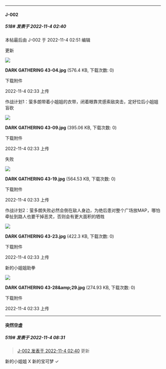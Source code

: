 

*****

####  J-002  
##### 518#       发表于 2022-11-4 02:40

 本帖最后由 J-002 于 2022-11-4 02:51 编辑 

更新

<img src="https://img.saraba1st.com/forum/202211/04/023318qewi4neibiairvrf.jpg" referrerpolicy="no-referrer">

<strong>DARK GATHERING 43-04.jpg</strong> (576.4 KB, 下载次数: 0)

下载附件

2022-11-4 02:33 上传

作战计划1：萤多朗带着小姐姐的衣带，闭着眼靠灵感索敌突击，定好位后小姐姐盲砍

<img src="https://img.saraba1st.com/forum/202211/04/023319qs0v6o06vzkehfes.jpg" referrerpolicy="no-referrer">

<strong>DARK GATHERING 43-09.jpg</strong> (395.06 KB, 下载次数: 0)

下载附件

2022-11-4 02:33 上传

失败

<img src="https://img.saraba1st.com/forum/202211/04/023320srhn2gk11nokrkkr.jpg" referrerpolicy="no-referrer">

<strong>DARK GATHERING 43-19.jpg</strong> (564.53 KB, 下载次数: 0)

下载附件

2022-11-4 02:33 上传

作战计划2：萤多朗失败必然会倒在敌人身边，为绝后患对整个广场放MAP，哪怕牵扯到路人也要干掉恶灵，否则会有更大面积的牺牲

<img src="https://img.saraba1st.com/forum/202211/04/023321zakjtozd6t40b120.jpg" referrerpolicy="no-referrer">

<strong>DARK GATHERING 43-23.jpg</strong> (422.3 KB, 下载次数: 0)

下载附件

2022-11-4 02:33 上传

新的小姐姐助拳

<img src="https://img.saraba1st.com/forum/202211/04/023321b33xstz223t6zz2s.jpg" referrerpolicy="no-referrer">

<strong>DARK GATHERING 43-28&amp;amp;29.jpg</strong> (274.93 KB, 下载次数: 0)

下载附件

2022-11-4 02:33 上传



*****

####  突然空虚  
##### 519#       发表于 2022-11-4 08:31

<blockquote><a href="httphttps://bbs.saraba1st.com/2b/forum.php?mod=redirect&amp;goto=findpost&amp;pid=58264900&amp;ptid=1854116" target="_blank">J-002 发表于 2022-11-4 02:40</a>
更新</blockquote>
新的小姐姐 X
新的宝可梦 ✓

